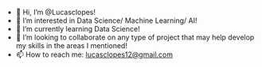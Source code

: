 - 👋 Hi, I’m @Lucasclopes!
- 👀 I’m interested in Data Science/ Machine Learning/ AI!
- 🌱 I’m currently learning Data Science!
- 💞️ I’m looking to collaborate on any type of project that may help develop my skills in the areas I mentioned!
- 📫 How to reach me: lucasclopes12@gmail.com

<!---
Lucasclopes/Lucasclopes is a ✨ special ✨ repository because its `README.md` (this file) appears on your GitHub profile.
You can click the Preview link to take a look at your changes.
--->
